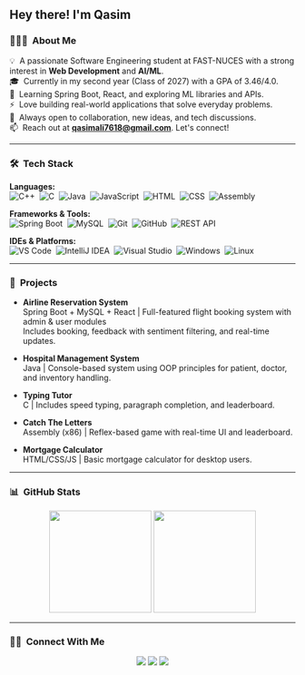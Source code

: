 <h2>Hey there! I'm Qasim</h2>

### 👨🏻‍💻 &nbsp;About Me

💡 &nbsp;A passionate Software Engineering student at FAST-NUCES with a strong interest in **Web Development** and **AI/ML**.  
🎓 &nbsp;Currently in my second year (Class of 2027) with a GPA of 3.46/4.0.  
🌱 &nbsp;Learning Spring Boot, React, and exploring ML libraries and APIs.  
⚡ &nbsp;Love building real-world applications that solve everyday problems.  
💬 &nbsp;Always open to collaboration, new ideas, and tech discussions.  
📫 &nbsp;Reach out at **qasimali7618@gmail.com**. Let's connect!  

---

### 🛠 &nbsp;Tech Stack

**Languages:**  
![C++](https://img.shields.io/badge/-C++-05122A?style=flat&logo=C%2B%2B)&nbsp;
![C](https://img.shields.io/badge/-C-05122A?style=flat&logo=C)&nbsp;
![Java](https://img.shields.io/badge/-Java-05122A?style=flat&logo=java)&nbsp;
![JavaScript](https://img.shields.io/badge/-JavaScript-05122A?style=flat&logo=javascript)&nbsp;
![HTML](https://img.shields.io/badge/-HTML-05122A?style=flat&logo=html5)&nbsp;
![CSS](https://img.shields.io/badge/-CSS-05122A?style=flat&logo=css3)&nbsp;
![Assembly](https://img.shields.io/badge/-x86_Assembly-05122A?style=flat)

**Frameworks & Tools:**  
![Spring Boot](https://img.shields.io/badge/-Spring%20Boot-05122A?style=flat&logo=spring)&nbsp;
![MySQL](https://img.shields.io/badge/-MySQL-05122A?style=flat&logo=mysql)&nbsp;
![Git](https://img.shields.io/badge/-Git-05122A?style=flat&logo=git)&nbsp;
![GitHub](https://img.shields.io/badge/-GitHub-05122A?style=flat&logo=github)&nbsp;
![REST API](https://img.shields.io/badge/-REST%20API-05122A?style=flat)&nbsp;

**IDEs & Platforms:**  
![VS Code](https://img.shields.io/badge/-VS%20Code-05122A?style=flat&logo=visual-studio-code)&nbsp;
![IntelliJ IDEA](https://img.shields.io/badge/-IntelliJ%20IDEA-05122A?style=flat&logo=intellij-idea)&nbsp;
![Visual Studio](https://img.shields.io/badge/-Visual%20Studio-05122A?style=flat&logo=visual-studio)&nbsp;
![Windows](https://img.shields.io/badge/-Windows-05122A?style=flat&logo=windows)&nbsp;
![Linux](https://img.shields.io/badge/-Linux-05122A?style=flat&logo=linux)

---

### 📂 &nbsp;Projects

- **Airline Reservation System**  
  Spring Boot + MySQL + React | Full-featured flight booking system with admin & user modules  
  Includes booking, feedback with sentiment filtering, and real-time updates.

- **Hospital Management System**  
  Java | Console-based system using OOP principles for patient, doctor, and inventory handling.

- **Typing Tutor**  
  C | Includes speed typing, paragraph completion, and leaderboard.

- **Catch The Letters**  
  Assembly (x86) | Reflex-based game with real-time UI and leaderboard.

- **Mortgage Calculator**  
  HTML/CSS/JS | Basic mortgage calculator for desktop users.

---

### 📊 &nbsp;GitHub Stats

<p align="center">
  <img src="https://github-readme-stats.vercel.app/api?username=Q-A-S-I-M&show_icons=true&theme=algolia&count_private=true" height="180em"/>
  <img src="https://github-readme-stats.vercel.app/api/top-langs/?username=Q-A-S-I-M&layout=compact&theme=algolia" height="180em"/>
</p>

---

### 🤝🏻 &nbsp;Connect With Me

<p align="center">
  <a href="mailto:qasimali7618@gmail.com"><img src="https://img.shields.io/badge/-qasimali7618@gmail.com-D14836?style=flat&logo=gmail&logoColor=white"/></a>
  <a href="https://www.linkedin.com/in/qasim-ali-qureshi-71605b2b6/"><img src="https://img.shields.io/badge/-Qasim%20Ali%20Qureshi-0077B5?style=flat&logo=linkedin&logoColor=white"/></a>
  <a href="https://github.com/Q-A-S-I-M"><img src="https://img.shields.io/badge/-Q-A-S-I-M-181717?style=flat&logo=github&logoColor=white"/></a>
</p>
